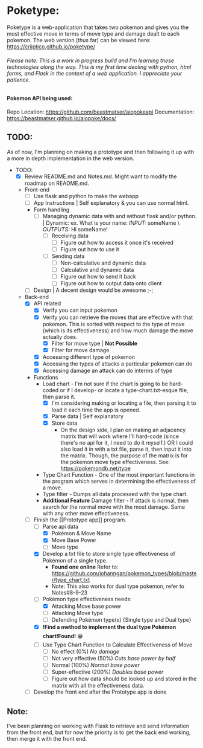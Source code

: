 
# Poketype:
Poketype is a web-application that takes two pokemon and gives you the most effective move in terms of move type and damage dealt to each pokemon.
The web version (thus far) can be viewed here: https://criiptico.github.io/poketype/

###### Please note: This is a work in progress build and I'm learning these technologies along the way. This is my first time dealing with python, html forms, and Flask in the context of a web application. I appreciate your patience.

#### Pokemon API being used:
Repo Location: https://github.com/beastmatser/aiopokeapi
Documentation: https://beastmatser.github.io/aiopoke/docs/


## TODO:
As of now, I'm planning on making a prototype and then following it up with a more in depth implementation in the web version.
- TODO:
    + [x] Review README.md and Notes.md. Might want to modify the roadmap on README.md.
    + Front-end
        - [ ] Use flask and python to make the webapp
        - [ ] App Instructions | Self explanatory & you can use normal html.
        - Form handling
            + [ ] Managing dynamic data with and without flask and/or python. | Dynamic: ex. What is your name: _INPUT:_ someName \ _OUTPUTS:_ Hi someName!
                - [ ] Receiving data
                    + [ ] Figure out how to access it once it's received
                    + [ ] Figure out how to use it
                - [ ] Sending data
                    - [ ] Non-calculative and dynamic data
                    - [ ] Calculative and dynamic data
                    - [ ] Figure out how to send it back
                    - [ ] Figure out how to output data onto client
        - [ ] Design | A decent design would be awesome ;-;
    + Back-end 
        - [x] API related
            + [x] Verify you can input pokemon
            + [x] Verify you can retrieve the moves that are effective with that pokemon. This is sorted with respect to the type of move (which is its effectiveness) and how much damage the move actually does.
                - [x] Filter for move type | **Not Possible** 
                - [x] Filter for move damage
            + [x] Accessing different type of pokemon
            + [x] Accessing the types of attacks a particular pokemon can do
            + [x] Accessing damage an attack can do interms of type
        - Functions
            + Load chart - I'm not sure if the chart is going to be hard-coded or if I develop- or locate a type-chart.txt-esque file, then parse it.
                - [x] I'm considering making or locating a file, then parsing it to load it each time the app is opened.
                - [x] Parse data | Self explanatory
                - [x] Store data
                    + On the design side, I plan on making an adjacency matrix that will work where I'll hard-code (since there's no api for it, I need to do it myself.) OR I could also load it in with a txt file, parse it, then input it into the matrix. Though, the purpose of the matrix is for the pokemon move type effectiveness. See: https://pokemondb.net/type
            + Type Chart Function - One of the most important functions in the program which serves in determining the effectiveness of a move.
            + Type filter - Dumps all data processed with the type chart.
            + **Additional Feature** Damage filter - If attack is normal, then search for the normal move with the most damage. Same with any other move effectiveness.
        - [ ] Finish the [[Prototype app]] program.
            - [ ] Parse api data
                + [x] Pokémon & Move Name
                + [x] Move Base Power
                + [ ] Move type
            - [x] Develop a txt file to store single type effectiveness of Pokémon of a single type. 
                - **Found one online** Refer to: https://github.com/johanngan/pokemon_types/blob/master/type_chart.txt
                - Note: This also works for dual type pokemon, refer to Notes#8-9-23
            - [ ] Pokémon type effectiveness needs:
                - [x] Attacking Move base power
                - [ ] Attacking Move type
                - [ ] Defending Pokémon type(s) {Single type and Dual type}
            - [x] ❗**Find a method to implement the dual type Pokémon chart**❗**Found!** 😁
            - [ ] Use Type Chart Function to Calculate Effectiveness of Move
                - [ ] No effect (0%) *No damage*
                - [ ] Not very effective (50%) *Cuts base power by half*
                - [ ] Normal (100%) *Normal base power*
                - [ ] Super-effective (200%) *Doubles base power*
                - [ ] Figure out how data should be looked up and stored in
                the matrix with all the effectiveness data.
        - [ ] Develop the front end after the Prototype app is done
## Note: 
I've been planning on working with Flask to retrieve and send information from the front end, but for now the priority is to get the back end working, then merge it with the front end.
